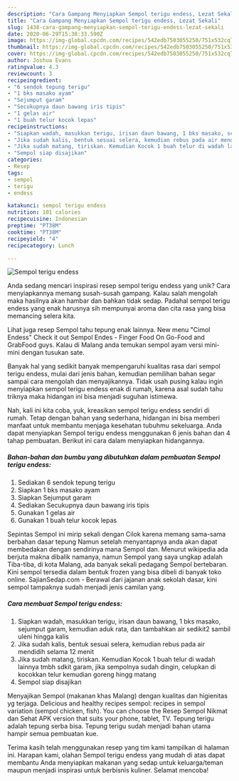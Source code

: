 ```yaml
---
description: "Cara Gampang Menyiapkan Sempol terigu endess, Lezat Sekali"
title: "Cara Gampang Menyiapkan Sempol terigu endess, Lezat Sekali"
slug: 1438-cara-gampang-menyiapkan-sempol-terigu-endess-lezat-sekali
date: 2020-06-29T15:38:33.590Z
image: https://img-global.cpcdn.com/recipes/542edb7503055250/751x532cq70/sempol-terigu-endess-foto-resep-utama.jpg
thumbnail: https://img-global.cpcdn.com/recipes/542edb7503055250/751x532cq70/sempol-terigu-endess-foto-resep-utama.jpg
cover: https://img-global.cpcdn.com/recipes/542edb7503055250/751x532cq70/sempol-terigu-endess-foto-resep-utama.jpg
author: Joshua Evans
ratingvalue: 4.3
reviewcount: 3
recipeingredient:
- "6 sendok tepung terigu"
- "1 bks masako ayam"
- "Sejumput garam"
- "Secukupnya daun bawang iris tipis"
- "1 gelas air"
- "1 buah telur kocok lepas"
recipeinstructions:
- "Siapkan wadah, masukkan terigu, irisan daun bawang, 1 bks masako, sejumput garam, kemudian aduk rata, dan tambahkan air sedikit2 sambil uleni hingga kalis"
- "Jika sudah kalis, bentuk sesuai selera, kemudian rebus pada air mendidih selama 12 menit"
- "Jika sudah matang, tiriskan. Kemudian Kocok 1 buah telur di wadah lainnya tmbh sdkit garam, jika sempolnya sudah dingin, celupkan di kocokkan telur kemudian goreng hingg matang"
- "Sempol siap disajikan"
categories:
- Resep
tags:
- sempol
- terigu
- endess

katakunci: sempol terigu endess 
nutrition: 101 calories
recipecuisine: Indonesian
preptime: "PT38M"
cooktime: "PT38M"
recipeyield: "4"
recipecategory: Lunch

---
```



![Sempol terigu endess](https://img-global.cpcdn.com/recipes/542edb7503055250/751x532cq70/sempol-terigu-endess-foto-resep-utama.jpg)

Anda sedang mencari inspirasi resep sempol terigu endess yang unik? Cara menyiapkannya memang susah-susah gampang. Kalau salah mengolah maka hasilnya akan hambar dan bahkan tidak sedap. Padahal sempol terigu endess yang enak harusnya sih mempunyai aroma dan cita rasa yang bisa memancing selera kita.

Lihat juga resep Sempol tahu tepung enak lainnya. New menu &#34;Cimol Endess&#34; Check it out Sempol Endes - Finger Food On Go-Food and GrabFood guys. Kalau di Malang anda temukan sempol ayam versi mini-mini dengan tusukan sate.

Banyak hal yang sedikit banyak mempengaruhi kualitas rasa dari sempol terigu endess, mulai dari jenis bahan, kemudian pemilihan bahan segar sampai cara mengolah dan menyajikannya. Tidak usah pusing kalau ingin menyiapkan sempol terigu endess enak di rumah, karena asal sudah tahu triknya maka hidangan ini bisa menjadi suguhan istimewa.


Nah, kali ini kita coba, yuk, kreasikan sempol terigu endess sendiri di rumah. Tetap dengan bahan yang sederhana, hidangan ini bisa memberi manfaat untuk membantu menjaga kesehatan tubuhmu sekeluarga. Anda dapat menyiapkan Sempol terigu endess menggunakan 6 jenis bahan dan 4 tahap pembuatan. Berikut ini cara dalam menyiapkan hidangannya.

<!--inarticleads1-->

##### Bahan-bahan dan bumbu yang dibutuhkan dalam pembuatan Sempol terigu endess:

1. Sediakan 6 sendok tepung terigu
1. Siapkan 1 bks masako ayam
1. Siapkan Sejumput garam
1. Sediakan Secukupnya daun bawang iris tipis
1. Gunakan 1 gelas air
1. Gunakan 1 buah telur kocok lepas


Sepintas Sempol ini mirip sekali dengan Cilok karena memang sama-sama berbahan dasar tepung Namun setelah menyantapnya anda akan dapat membedakan dengan sendirinya mana Sempol dan. Menurut wikipedia ada berjuta makna dibalik namanya, namun Sempol yang saya ungkap adalah Tiba-tiba, di kota Malang, ada banyak sekali pedagang Sempol bertebaran. Kini sempol tersedia dalam bentuk frozen yang bisa dibeli di banyak toko online. SajianSedap.com - Berawal dari jajanan anak sekolah dasar, kini sempol tampaknya sudah menjadi jenis camilan yang. 

<!--inarticleads2-->

##### Cara membuat Sempol terigu endess:

1. Siapkan wadah, masukkan terigu, irisan daun bawang, 1 bks masako, sejumput garam, kemudian aduk rata, dan tambahkan air sedikit2 sambil uleni hingga kalis
1. Jika sudah kalis, bentuk sesuai selera, kemudian rebus pada air mendidih selama 12 menit
1. Jika sudah matang, tiriskan. Kemudian Kocok 1 buah telur di wadah lainnya tmbh sdkit garam, jika sempolnya sudah dingin, celupkan di kocokkan telur kemudian goreng hingg matang
1. Sempol siap disajikan


Menyajikan Sempol (makanan khas Malang) dengan kualitas dan higienitas yg terjaga. Delicious and healthy recipes sempol: recipes in sempol variation (sempol chicken, fish). You can choose the Resep Sempol Nikmat dan Sehat APK version that suits your phone, tablet, TV. Tepung terigu adalah tepung serba bisa. Tepung terigu sudah menjadi bahan utama hampir semua pembuatan kue. 

Terima kasih telah menggunakan resep yang tim kami tampilkan di halaman ini. Harapan kami, olahan Sempol terigu endess yang mudah di atas dapat membantu Anda menyiapkan makanan yang sedap untuk keluarga/teman maupun menjadi inspirasi untuk berbisnis kuliner. Selamat mencoba!
